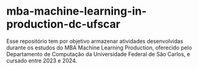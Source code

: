 # mba-machine-learning-in-production-dc-ufscar
Esse repositório tem por objetivo armazenar atividades desenvolvidas durante os estudos do MBA Machine Learning Production, oferecido pelo Departamento de Computação da Universidade Federal de São Carlos, e cursado entre 2023 e 2024.
